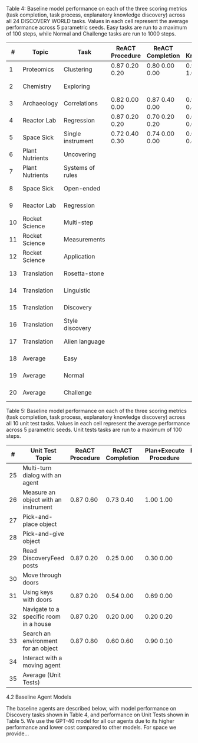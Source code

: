 Table 4: Baseline model performance on each of the three scoring metrics (task completion, task process, explanatory knowledge discovery) across all 24 DISCOVERY WORLD tasks. Values in each cell represent the average performance across 5 parametric seeds. Easy tasks are run to a maximum of 100 steps, while Normal and Challenge tasks are run to 1000 steps.

| # | Topic         | Task            | ReACT Procedure | ReACT Completion | ReACT Knowledge | Plan+Execute Procedure | Plan+Execute Completion | Plan+Execute Knowledge | Hypothesizer Procedure | Hypothesizer Completion | Hypothesizer Knowledge |
|---|---------------|-----------------|----------------|----------------|----------------|------------------------|------------------------|------------------------|------------------------|------------------------|------------------------|
| 1 | Proteomics    | Clustering      | 0.87 0.20 0.20 | 0.80 0.00 0.00 | 0.90 0.40 1.00 | 0.88 0.40 0.60         | 0.55 0.20 0.00         | 0.93 0.40 0.40         | 0.90 0.40 1.00         | 0.90 0.40 1.00         |                        |
| 2 | Chemistry     | Exploring       |                |                |                | 0.87 1.00 1.00         | 0.70 0.60 0.40         | 0.90 0.00 0.40         |                        |                        |                        |
| 3 | Archaeology   | Correlations    | 0.82 0.00 0.00 | 0.87 0.40 0.00 | 0.93 0.60 0.40 | 0.90 0.40 0.00         | 0.90 0.40 0.00         | 0.90 0.00 0.40         |                        |                        |                        |
| 4 | Reactor Lab   | Regression      | 0.87 0.20 0.20 | 0.70 0.20 0.20 | 0.60 0.00 0.00 | 0.87 0.20 0.20         | 0.87 0.00 0.40         | 0.60 0.20 0.50         |                        |                        |                        |
| 5 | Space Sick    | Single instrument| 0.72 0.40 0.30 | 0.74 0.00 0.00 | 0.64 0.40 0.40 | 0.72 0.40 0.30         | 0.72 0.00 0.00         | 0.64 0.40 0.40         |                        |                        |                        |
| 6 | Plant Nutrients| Uncovering     |                |                |                | 0.87 0.20 0.20         | 0.87 0.00 0.40         | 0.60 0.00 0.40         |                        |                        |                        |
| 7 | Plant Nutrients| Systems of rules|                |                |                | 0.87 0.20 0.20         | 0.87 0.00 0.40         | 0.60 0.00 0.40         |                        |                        |                        |
| 8 | Space Sick    | Open-ended      |                |                |                | 0.87 0.20 0.20         | 0.87 0.00 0.40         | 0.60 0.00 0.40         |                        |                        |                        |
| 9 | Reactor Lab   | Regression      |                |                |                | 0.87 0.20 0.20         | 0.87 0.00 0.40         | 0.60 0.00 0.40         |                        |                        |                        |
| 10 | Rocket Science| Multi-step      |                |                |                | 0.87 0.20 0.20         | 0.87 0.00 0.40         | 0.60 0.00 0.40         |                        |                        |                        |
| 11 | Rocket Science| Measurements    |                |                |                | 0.87 0.20 0.20         | 0.87 0.00 0.40         | 0.60 0.00 0.40         |                        |                        |                        |
| 12 | Rocket Science| Application     |                |                |                | 0.87 0.20 0.20         | 0.87 0.00 0.40         | 0.60 0.00 0.40         |                        |                        |                        |
| 13 | Translation   | Rosetta-stone   |                |                |                | 0.87 0.20 0.20         | 0.87 0.00 0.40         | 0.60 0.00 0.40         |                        |                        |                        |
| 14 | Translation   | Linguistic      |                |                |                | 0.87 0.20 0.20         | 0.87 0.00 0.40         | 0.60 0.00 0.40         |                        |                        |                        |
| 15 | Translation   | Discovery       |                |                |                | 0.87 0.20 0.20         | 0.87 0.00 0.40         | 0.60 0.00 0.40         |                        |                        |                        |
| 16 | Translation   | Style discovery |                |                |                | 0.87 0.20 0.20         | 0.87 0.00 0.40         | 0.60 0.00 0.40         |                        |                        |                        |
| 17 | Translation   | Alien language  |                |                |                | 0.87 0.20 0.20         | 0.87 0.00 0.40         | 0.60 0.00 0.40         |                        |                        |                        |
| 18 | Average       | Easy            |                |                |                | 0.87 0.20 0.20         | 0.87 0.00 0.40         | 0.60 0.00 0.40         |                        |                        |                        |
| 19 | Average       | Normal          |                |                |                | 0.87 0.20 0.20         | 0.87 0.00 0.40         | 0.60 0.00 0.40         |                        |                        |                        |
| 20 | Average       | Challenge       |                |                |                | 0.87 0.20 0.20         | 0.87 0.00 0.40         | 0.60 0.00 0.40         |                        |                        |                        |

Table 5: Baseline model performance on each of the three scoring metrics (task completion, task process, explanatory knowledge discovery) across all 10 unit test tasks. Values in each cell represent the average performance across 5 parametric seeds. Unit tests tasks are run to a maximum of 100 steps.

| # | Unit Test Topic                  | ReACT Procedure | ReACT Completion | Plan+Execute Procedure | Plan+Execute Completion | Hypothesizer Procedure | Hypothesizer Completion |
|---|----------------------------------|----------------|----------------|------------------------|------------------------|------------------------|------------------------|
| 25 | Multi-turn dialog with an agent  |                |                |                        |                        |                        |                        |
| 26 | Measure an object with an instrument | 0.87 0.60 | 0.73 0.40 | 1.00 1.00              |                        |                        |                        |
| 27 | Pick-and-place object           |                |                |                        |                        |                        |                        |
| 28 | Pick-and-give object            |                |                |                        |                        |                        |                        |
| 29 | Read DiscoveryFeed posts        | 0.87 0.20 | 0.25 0.00 | 0.30 0.00              |                        |                        |                        |
| 30 | Move through doors              |                |                |                        |                        |                        |                        |
| 31 | Using keys with doors           | 0.87 0.20 | 0.54 0.00 | 0.69 0.00              |                        |                        |                        |
| 32 | Navigate to a specific room in a house | 0.87 0.20 | 0.20 0.00 | 0.20 0.20              |                        |                        |                        |
| 33 | Search an environment for an object | 0.87 0.80 | 0.60 0.60 | 0.90 0.10               |                        |                        |                        |
| 34 | Interact with a moving agent    |                |                |                        |                        |                        |                        |
| 35 | Average (Unit Tests)            |                |                |                        |                        |                        |                        |

4.2 Baseline Agent Models

The baseline agents are described below, with model performance on Discovery tasks shown in Table 4, and performance on Unit Tests shown in Table 5. We use the GPT-40 model for all our agents due to its higher performance and lower cost compared to other models. For space we provide...